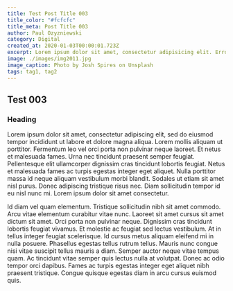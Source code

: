 ```yaml
---
title: Test Post Title 003
title_color: "#fcfcfc"
title_meta: Post Title 003
author: Paul Ozyzniewski
category: Digital
created_at: 2020-01-03T00:00:01.723Z
excerpt: Lorem ipsum dolor sit amet, consectetur adipisicing elit. Error doloremque omnis animi, eligendi magni a voluptatum, vitae, consequuntur rerum illum odit fugit assumenda rem dolores inventore iste reprehenderit maxime! Iusto.
image: ./images/img2011.jpg
image_caption: Photo by Josh Spires on Unsplash
tags: tag1, tag2
---
```


## Test 003

### Heading

Lorem ipsum dolor sit amet, consectetur adipiscing elit, sed do eiusmod tempor incididunt ut labore et dolore magna aliqua. Lorem mollis aliquam ut porttitor. Fermentum leo vel orci porta non pulvinar neque laoreet. Et netus et malesuada fames. Urna nec tincidunt praesent semper feugiat. Pellentesque elit ullamcorper dignissim cras tincidunt lobortis feugiat. Netus et malesuada fames ac turpis egestas integer eget aliquet. Nulla porttitor massa id neque aliquam vestibulum morbi blandit. Sodales ut etiam sit amet nisl purus. Donec adipiscing tristique risus nec. Diam sollicitudin tempor id eu nisl nunc mi. Lorem ipsum dolor sit amet consectetur.

Id diam vel quam elementum. Tristique sollicitudin nibh sit amet commodo. Arcu vitae elementum curabitur vitae nunc. Laoreet sit amet cursus sit amet dictum sit amet. Orci porta non pulvinar neque. Dignissim cras tincidunt lobortis feugiat vivamus. Et molestie ac feugiat sed lectus vestibulum. At in tellus integer feugiat scelerisque. Id cursus metus aliquam eleifend mi in nulla posuere. Phasellus egestas tellus rutrum tellus. Mauris nunc congue nisi vitae suscipit tellus mauris a diam. Semper auctor neque vitae tempus quam. Ac tincidunt vitae semper quis lectus nulla at volutpat. Donec ac odio tempor orci dapibus. Fames ac turpis egestas integer eget aliquet nibh praesent tristique. Congue quisque egestas diam in arcu cursus euismod quis.
